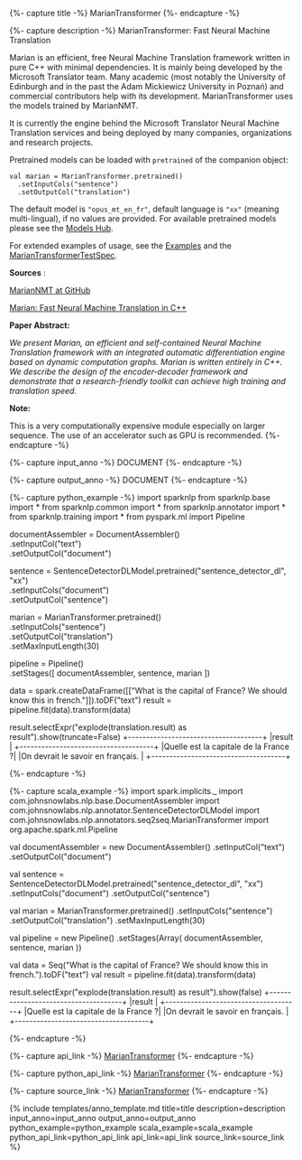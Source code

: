 {%- capture title -%}
MarianTransformer
{%- endcapture -%}

{%- capture description -%}
MarianTransformer: Fast Neural Machine Translation

Marian is an efficient, free Neural Machine Translation framework written in pure C++ with minimal dependencies.
It is mainly being developed by the Microsoft Translator team. Many academic (most notably the University of
Edinburgh and in the past the Adam Mickiewicz University in Poznań) and commercial contributors help with its
development. MarianTransformer uses the models trained by MarianNMT.

It is currently the engine behind the Microsoft Translator Neural Machine Translation services and being deployed by
many companies, organizations and research projects.

Pretrained models can be loaded with `pretrained` of the companion object:
```
val marian = MarianTransformer.pretrained()
  .setInputCols("sentence")
  .setOutputCol("translation")
```
The default model is `"opus_mt_en_fr"`, default language is `"xx"` (meaning multi-lingual), if no values are provided.
For available pretrained models please see the [Models Hub](https://nlp.johnsnowlabs.com/models?task=Translation).

For extended examples of usage, see the [Examples](https://github.com/JohnSnowLabs/spark-nlp/blob/master/example/python/annotation/text/multilingual/Translation_Marian.ipynb)
and the [MarianTransformerTestSpec](https://github.com/JohnSnowLabs/spark-nlp/blob/master/src/test/scala/com/johnsnowlabs/nlp/annotators/seq2seq/MarianTransformerTestSpec.scala).

**Sources** :

[MarianNMT at GitHub](https://marian-nmt.github.io/)

[Marian: Fast Neural Machine Translation in C++ ](https://www.aclweb.org/anthology/P18-4020/)

**Paper Abstract:**

*We present Marian, an efficient and self-contained Neural Machine Translation framework with an integrated
automatic differentiation engine based on dynamic computation graphs. Marian is written entirely in C++. We describe
the design of the encoder-decoder framework and demonstrate that a research-friendly toolkit can achieve high
training and translation speed.*

**Note:**

This is a very computationally expensive module especially on larger sequence.
The use of an accelerator such as GPU is recommended.
{%- endcapture -%}

{%- capture input_anno -%}
DOCUMENT
{%- endcapture -%}

{%- capture output_anno -%}
DOCUMENT
{%- endcapture -%}

{%- capture python_example -%}
import sparknlp
from sparknlp.base import *
from sparknlp.common import *
from sparknlp.annotator import *
from sparknlp.training import *
from pyspark.ml import Pipeline

documentAssembler = DocumentAssembler() \
    .setInputCol("text") \
    .setOutputCol("document")

sentence = SentenceDetectorDLModel.pretrained("sentence_detector_dl", "xx") \
    .setInputCols("document") \
    .setOutputCol("sentence")

marian = MarianTransformer.pretrained() \
    .setInputCols("sentence") \
    .setOutputCol("translation") \
    .setMaxInputLength(30)

pipeline = Pipeline() \
    .setStages([
      documentAssembler,
      sentence,
      marian
    ])

data = spark.createDataFrame([["What is the capital of France? We should know this in french."]]).toDF("text")
result = pipeline.fit(data).transform(data)

result.selectExpr("explode(translation.result) as result").show(truncate=False)
+-------------------------------------+
|result                               |
+-------------------------------------+
|Quelle est la capitale de la France ?|
|On devrait le savoir en français.    |
+-------------------------------------+

{%- endcapture -%}

{%- capture scala_example -%}
import spark.implicits._
import com.johnsnowlabs.nlp.base.DocumentAssembler
import com.johnsnowlabs.nlp.annotator.SentenceDetectorDLModel
import com.johnsnowlabs.nlp.annotators.seq2seq.MarianTransformer
import org.apache.spark.ml.Pipeline

val documentAssembler = new DocumentAssembler()
  .setInputCol("text")
  .setOutputCol("document")

val sentence = SentenceDetectorDLModel.pretrained("sentence_detector_dl", "xx")
  .setInputCols("document")
  .setOutputCol("sentence")

val marian = MarianTransformer.pretrained()
  .setInputCols("sentence")
  .setOutputCol("translation")
  .setMaxInputLength(30)

val pipeline = new Pipeline()
  .setStages(Array(
    documentAssembler,
    sentence,
    marian
  ))

val data = Seq("What is the capital of France? We should know this in french.").toDF("text")
val result = pipeline.fit(data).transform(data)

result.selectExpr("explode(translation.result) as result").show(false)
+-------------------------------------+
|result                               |
+-------------------------------------+
|Quelle est la capitale de la France ?|
|On devrait le savoir en français.    |
+-------------------------------------+

{%- endcapture -%}

{%- capture api_link -%}
[MarianTransformer](/api/com/johnsnowlabs/nlp/annotators/seq2seq/MarianTransformer)
{%- endcapture -%}

{%- capture python_api_link -%}
[MarianTransformer](/api/python/reference/autosummary/sparknlp/annotator/seq2seq/marian_transformer/index.html#sparknlp.annotator.seq2seq.marian_transformer.MarianTransformer)
{%- endcapture -%}

{%- capture source_link -%}
[MarianTransformer](https://github.com/JohnSnowLabs/spark-nlp/tree/master/src/main/scala/com/johnsnowlabs/nlp/annotators/seq2seq/MarianTransformer.scala)
{%- endcapture -%}

{% include templates/anno_template.md
title=title
description=description
input_anno=input_anno
output_anno=output_anno
python_example=python_example
scala_example=scala_example
python_api_link=python_api_link
api_link=api_link
source_link=source_link
%}